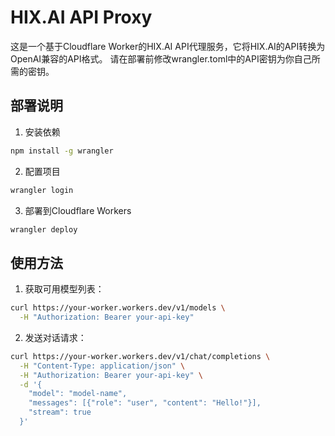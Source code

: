 # HIX.AI API Proxy

这是一个基于Cloudflare Worker的HIX.AI API代理服务，它将HIX.AI的API转换为OpenAI兼容的API格式。
请在部署前修改wrangler.toml中的API密钥为你自己所需的密钥。

## 部署说明

1. 安装依赖
```bash
npm install -g wrangler
```

2. 配置项目
```bash
wrangler login
```

3. 部署到Cloudflare Workers
```bash
wrangler deploy
```

## 使用方法

1. 获取可用模型列表：
```bash
curl https://your-worker.workers.dev/v1/models \
  -H "Authorization: Bearer your-api-key"
```

2. 发送对话请求：
```bash
curl https://your-worker.workers.dev/v1/chat/completions \
  -H "Content-Type: application/json" \
  -H "Authorization: Bearer your-api-key" \
  -d '{
    "model": "model-name",
    "messages": [{"role": "user", "content": "Hello!"}],
    "stream": true
  }'
```
